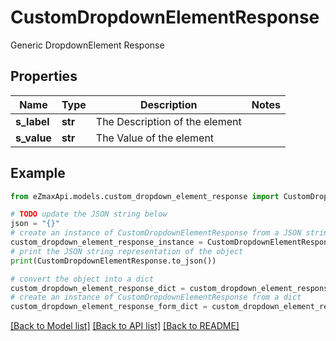 # CustomDropdownElementResponse

Generic DropdownElement Response

## Properties

Name | Type | Description | Notes
------------ | ------------- | ------------- | -------------
**s_label** | **str** | The Description of the element | 
**s_value** | **str** | The Value of the element | 

## Example

```python
from eZmaxApi.models.custom_dropdown_element_response import CustomDropdownElementResponse

# TODO update the JSON string below
json = "{}"
# create an instance of CustomDropdownElementResponse from a JSON string
custom_dropdown_element_response_instance = CustomDropdownElementResponse.from_json(json)
# print the JSON string representation of the object
print(CustomDropdownElementResponse.to_json())

# convert the object into a dict
custom_dropdown_element_response_dict = custom_dropdown_element_response_instance.to_dict()
# create an instance of CustomDropdownElementResponse from a dict
custom_dropdown_element_response_form_dict = custom_dropdown_element_response.from_dict(custom_dropdown_element_response_dict)
```
[[Back to Model list]](../README.md#documentation-for-models) [[Back to API list]](../README.md#documentation-for-api-endpoints) [[Back to README]](../README.md)


